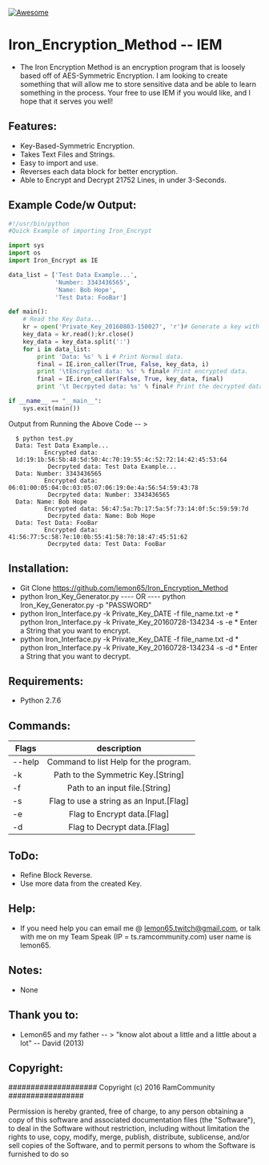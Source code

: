 [![Awesome](https://cdn.rawgit.com/sindresorhus/awesome/d7305f38d29fed78fa85652e3a63e154dd8e8829/media/badge.svg)](https://github.com/sindresorhus/awesome)
# Iron_Encryption_Method -- IEM
   * The Iron Encryption Method is an encryption program that is loosely based off of AES-Symmetric Encryption.
     I am looking to create something that will allow me to store sensitive data and be able to learn something in the
     process. Your free to use IEM if you would like, and I hope that it serves you well!

## Features:
   * Key-Based-Symmetric Encryption.
   * Takes Text Files and Strings.
   * Easy to import and use.
   * Reverses each data block for better encryption.
   * Able to Encrypt and Decrypt 21752 Lines, in under 3-Seconds.

## Example Code/w Output:
```py
#!/usr/bin/python
#Quick Example of importing Iron_Encrypt

import sys
import os
import Iron_Encrypt as IE

data_list = ['Test Data Example...',
             'Number: 3343436565',
             'Name: Bob Hope',
             'Test Data: FooBar']

def main():
    # Read the Key Data...
    kr = open('Private_Key_20160803-150027', 'r')# Generate a key with "python Iron_Key_Generator.py"
    key_data = kr.read();kr.close()
    key_data = key_data.split(':')
    for i in data_list: 
        print 'Data: %s' % i # Print Normal data.
        final = IE.iron_caller(True, False, key_data, i)
        print '\tEncrypted data: %s' % final# Print encrypted data.
        final = IE.iron_caller(False, True, key_data, final)
        print '\t Decrpyted data: %s' % final# Print the decrypted data.

if __name__ == "__main__":
    sys.exit(main())
```

Output from Running the Above Code -- > 
```
  $ python test.py
  Data: Test Data Example...
          Encrypted data:
  1d:19:1b:56:5b:48:5d:50:4c:70:19:55:4c:52:72:14:42:45:53:64
           Decrpyted data: Test Data Example...
  Data: Number: 3343436565
          Encrypted data: 06:01:00:05:04:0c:03:05:07:06:19:0e:4a:56:54:59:43:78
           Decrpyted data: Number: 3343436565
  Data: Name: Bob Hope
          Encrypted data: 56:47:5a:7b:17:5a:5f:73:14:0f:5c:59:59:7d
           Decrpyted data: Name: Bob Hope
  Data: Test Data: FooBar
          Encrypted data: 41:56:77:5c:58:7e:10:0b:55:41:58:70:18:47:45:51:62
           Decrpyted data: Test Data: FooBar
```

## Installation:
   * Git Clone https://github.com/lemon65/Iron_Encryption_Method
   * python Iron_Key_Generator.py ---- OR ---- python Iron_Key_Generator.py -p "PASSWORD"
   * python Iron_Interface.py -k Private_Key_DATE -f file_name.txt -e
    * python Iron_Interface.py -k Private_Key_20160728-134234 -s -e
    * Enter a String that you want to encrypt. 
   * python Iron_Interface.py -k Private_Key_DATE -f file_name.txt -d
    * python Iron_Interface.py -k Private_Key_20160728-134234 -s -d
    * Enter a String that you want to decrypt. 

## Requirements:
   * Python 2.7.6

## Commands:
| Flags        | description |
| ------------- |:-------------:|
| --help| Command to list Help for the program. |
| -k | Path to the Symmetric Key.[String] |
| -f | Path to an input file.[String] |
| -s | Flag to use a string as an Input.[Flag] |
| -e | Flag to Encrypt data.[Flag] |
| -d | Flag to Decrypt data.[Flag] |

## ToDo:
  * Refine Block Reverse.
  * Use more data from the created Key. 

## Help:
  * If you need help you can email me @ lemon65.twitch@gmail.com, or talk with me on my Team Speak
    (IP = ts.ramcommunity.com) user name is lemon65. 

## Notes:
  * None

## Thank you to:
  * Lemon65 and my father -- > "know alot about a little and a little about a lot" -- David (2013)

## Copyright:

#################### Copyright (c) 2016 RamCommunity #################

Permission is hereby granted, free of charge, to any person obtaining a copy of
this software and associated documentation files (the "Software"), to deal in
the Software without restriction, including without limitation the rights to
use, copy, modify, merge, publish, distribute, sublicense, and/or sell copies
of the Software, and to permit persons to whom the Software is furnished to do so
